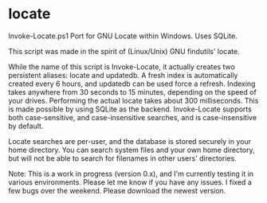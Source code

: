 # locate
Invoke-Locate.ps1 Port for GNU Locate within Windows. Uses SQLite.

This script was made in the spirit of (Linux/Unix) GNU findutils' locate. 

While the name of this script is Invoke-Locate, it actually creates two persistent aliases: locate and updatedb. A fresh index is automatically created every 6 hours, and updatedb can be used force a refresh. Indexing takes anywhere from 30 seconds to 15 minutes, depending on the speed of your drives. Performing the actual locate takes about 300 milliseconds. This is made possible by using SQLite as the backend. Invoke-Locate supports both case-sensitive, and case-insensitive searches, and is case-insensitive by default. 

Locate searches are per-user, and the database is stored securely in your home directory. You can search system files and your own home directory, but will not be able to search for filenames in other users' directories. 

Note: This is a work in progress (version 0.x), and I'm currently testing it in various environments. Please let me know if you have any issues. I fixed a few bugs over the weekend. Please download the newest version.

